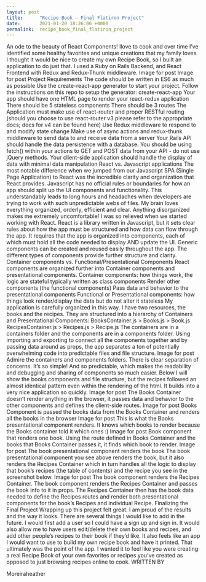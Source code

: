 ```yaml
---
layout: post
title:      "Recipe Book — Final Flatiron Project"
date:       2021-01-20 18:26:06 +0000
permalink:  recipe_book_final_flatiron_project
---
```



An ode to the beauty of React Components!
Ilove to cook and over time I’ve identified some healthy favorites and unique creations that my family loves. I thought it would be nice to create my own Recipe Book, so I built an application to do just that. I used a Ruby on Rails Backend, and React Frontend with Redux and Redux-Thunk middleware.
Image for post
Image for post
Project Requirements
The code should be written in ES6 as much as possible
Use the create-react-app generator to start your project.
Follow the instructions on this repo to setup the generator: create-react-app
Your app should have one HTML page to render your react-redux application
There should be 5 stateless components
There should be 3 routes
The Application must make use of react-router and proper RESTful routing (should you choose to use react-router v3 please refer to the appropriate docs; docs for v4 can be found here)
Use Redux middleware to respond to and modify state change
Make use of async actions and redux-thunk middleware to send data to and receive data from a server
Your Rails API should handle the data persistence with a database. You should be using fetch() within your actions to GET and POST data from your API - do not use jQuery methods.
Your client-side application should handle the display of data with minimal data manipulation
React vs. Javascript applications
The most notable difference when we jumped from our Javascript SPA (Single Page Application) to React was the incredible clarity and organization that React provides. Javascript has no official rules or boundaries for how an app should split up the UI components and functionality. This understandably leads to long hours and headaches when developers are trying to work with such unpredictable webs of files.
My brain loves everything organized, orderly, efficient and clear. Anything disorganized makes me extremely uncomfortable! I was so relieved when we started working with React.
React is a library written in Javascript, but it sets clear rules about how the app must be structured and how data can flow through the app. It requires that the app is organized into components, each of which must hold all the code needed to display AND update the UI. Generic components can be created and reused easily throughout the app. The different types of components provide further structure and clarity.
Container components vs. Functional/Presentational Components
React components are organized further into Container components and presentational components.
Container components:
how things work, the logic
are stateful
typically written as class components
Render other components (the functional components)
Pass data and behavior to the presentational components
Functional or Presentational components:
how things look
render/display the data but do not alter it
stateless
My application is carefully organized in this way. I have two resources, the books and the recipes. They are structured into a hierarchy of Containers and Presentational Components:
BooksContainer.js > Books.js > Book.js
RecipesContainer.js > Recipes.js > Recipe.js
The containers are in a containers folder and the components are in a components folder. Using importing and exporting to connect all the components together and by passing data around as props, the app separates a ton of potentially overwhelming code into predictable files and file structure.
Image for post
Admire the containers and components folders. There is clear separation of concerns.
It’s so simple! And so predictable, which makes the readability and debugging and sharing of components so much easier.
Below I will show the books components and file structure, but the recipes followed an almost identical pattern even within the rendering of the html. It builds into a very nice application so quickly.
Image for post
The Books Container doesn’t render anything in the browser, it passes data and behavior to the other components and defines the client-side routes.
Image for post
Books Component is passed the books data from the Books Container and renders all the books in the browser
Image for post
This is what the Books presentational component renders. It knows which books to render because the Books container told it which ones :)
Image for post
Book component that renders one book. Using the route defined in Books Container and the books that Books Container passes it, it finds which book to render.
Image for post
The book presentational component renders the book
The book presentational component you see above renders the book, but it also renders the Recipes Container which in turn handles all the logic to display that book’s recipes (the table of contents) and the recipe you see in the screenshot below.
Image for post
The book component renders the Recipes Container.
The book component renders the Recipes Container and passes the book info to it in props. The Recipes Container then has the book data needed to define the Recipes routes and render both presentational components for the book’s Recipes and individual Recipe.
Finalizing the Final Project
Wrapping up this project felt great. I am proud of the results and the way it looks. There are several things I would like to add in the future. I would first add a user so I could have a sign up and sign in. It would also allow me to have users edit/delete their own books and recipes, and add other people’s recipes to their book if they’d like. It also feels like an app I would want to use to build my own recipe book and have it printed. That ultimately was the point of the app. I wanted it to feel like you were creating a real Recipe Book of your own favorites or recipes you’ve created as opposed to just browsing recipes online to cook.
WRITTEN BY

Moreiraheather



